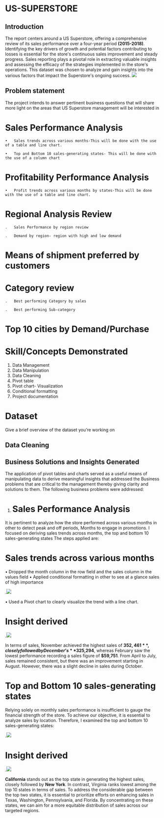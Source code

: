# US-SUPERSTORE
## Introduction
The report centers around a US Superstore, offering a comprehensive review of its sales performance over a four-year period **(2015-2018)**. Identifying the key drivers of growth and potential factors contributing to losses is essential for the store's continuous sales improvement and steady progress. Sales reporting plays a pivotal role in extracting valuable insights and assessing the efficacy of the strategies implemented in the store's operations. This dataset was chosen to analyze and gain insights into the various factors that impact the Superstore's ongoing success.
![](store.png)

## Problem statement
The project intends to answer pertinent business questions that will share more light on the areas that US Superstore management will be interested in 
	
  # Sales Performance Analysis
 	•	Sales trends across various months-This will be done with the use of a table and line chart.

	•	Top and Bottom 10 sales-generating states- This will be done with the use of a column chart

 # Profitability Performance Analysis
   
	•	Profit trends across various months by states-This will be done with the use of a table and line chart.

# Regional Analysis Review
	.	Sales Performance by region review

	.	Demand by region- region with high and low demand

 # Means of shipment preferred by customers
   
 # Category review
   
	.	Best performing Category by sales

	.	Best performing Sub-category

  # Top 10 cities by Demand/Purchase
    
	
# Skill/Concepts Demonstrated
1.	Data Management
2.	Data Manipulation
3.	Data Cleaning
4.	Pivot table
5.	Pivot chart- Visualization
6.	Conditional formatting
7.	Project documentation
   
# Dataset
Give a brief overview of the dataset you’re working on 

## Data Cleaning 

## Business Solutions and Insights Generated
The application of pivot tables and charts served as a useful means of manipulating data to derive meaningful insights that addressed the Business problems that are critical to the management thereby giving clarity and solutions to them. The following business problems were addressed:

1.	# Sales Performance Analysis
It is pertinent to analyze how the store performed across various months in other to detect peak and off periods, Months to engage in promotions. I focused on deriving sales trends across months, the top and bottom 10 sales-generating states
The steps applied are:

# Sales trends across various months
•	Dropped the month column in the row field and the sales column in the values field
•	Applied conditional formatting in other to see at a glance sales of high importance

 .![](SBMT.png)
 
•	Used a Pivot chart to clearly visualize the trend with a line chart.


# Insight derived

.![](TSM.png)

In terms of sales, November achieved the highest sales of **$352,461**, closely followed by December’s **$325,294**, whereas February saw the lowest performance recording a sales figure of **$59,751**. From April to July, sales remained consistent, but there was an improvement starting in August. However, there was a slight decline in sales during October.

# Top and Bottom 10 sales-generating states

Relying solely on monthly sales performance is insufficient to gauge the financial strength of the store. To achieve our objective, it is essential to analyze sales by location. Therefore, I examined the top and bottom 10 sales-generating states:

.![](T10TS.png)


# Insight derived


.![](T10S.png)

**California** stands out as the top state in generating the highest sales, closely followed by **New York**. In contrast, Virginia ranks lowest among the top 10 states in terms of sales. To address the considerable gap between the top two states, it is essential to prioritize efforts on enhancing sales in Texas, Washington, Pennsylvania, and Florida. By concentrating on these states, we can aim for a more equitable distribution of sales across our targeted regions.

